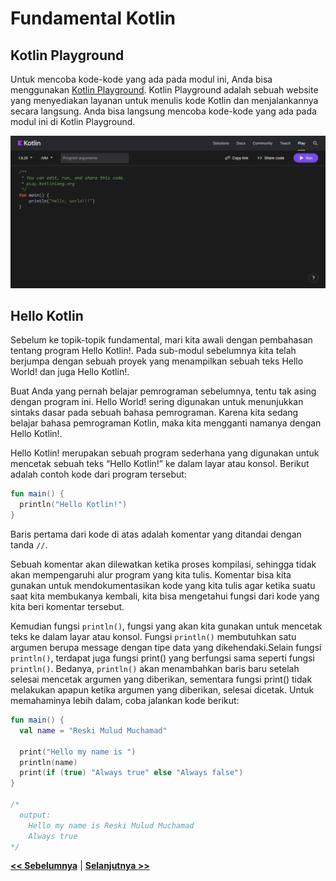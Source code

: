 # Fundamental Kotlin

## Kotlin Playground

Untuk mencoba kode-kode yang ada pada modul ini, Anda bisa menggunakan [Kotlin Playground](https://play.kotlinlang.org/). Kotlin Playground adalah sebuah website yang menyediakan layanan untuk menulis kode Kotlin dan menjalankannya secara langsung. Anda bisa langsung mencoba kode-kode yang ada pada modul ini di Kotlin Playground.

![Kotlin Playground](images/play-kotlin.png)

## Hello Kotlin

Sebelum ke topik-topik fundamental, mari kita awali dengan pembahasan tentang program Hello Kotlin!. Pada sub-modul sebelumnya kita telah berjumpa dengan sebuah proyek yang menampilkan sebuah teks Hello World! dan juga Hello Kotlin!.

Buat Anda yang pernah belajar pemrograman sebelumnya, tentu tak asing dengan program ini. Hello World! sering digunakan untuk menunjukkan sintaks dasar pada sebuah bahasa pemrograman. Karena kita sedang belajar bahasa pemrograman Kotlin, maka kita mengganti namanya dengan Hello Kotlin!.

Hello Kotlin! merupakan sebuah program sederhana yang digunakan untuk mencetak sebuah teks “Hello Kotlin!” ke dalam layar atau konsol. Berikut adalah contoh kode dari program tersebut:

```kotlin
fun main() {
  println("Hello Kotlin!")
}
```

Baris pertama dari kode di atas adalah komentar yang ditandai dengan tanda `//`.

Sebuah komentar akan dilewatkan ketika proses kompilasi, sehingga tidak akan mempengaruhi alur program yang kita tulis. Komentar bisa kita gunakan untuk mendokumentasikan kode yang kita tulis agar ketika suatu saat kita membukanya kembali, kita bisa mengetahui fungsi dari kode yang kita beri komentar tersebut.

Kemudian fungsi `println()`, fungsi yang akan kita gunakan untuk mencetak teks ke dalam layar atau konsol. Fungsi `println()` membutuhkan satu argumen berupa message dengan tipe data yang dikehendaki.Selain fungsi `println()`, terdapat juga fungsi print() yang berfungsi sama seperti fungsi `println()`. Bedanya, `println()` akan menambahkan baris baru setelah selesai mencetak argumen yang diberikan, sementara fungsi print() tidak melakukan apapun ketika argumen yang diberikan, selesai dicetak. Untuk memahaminya lebih dalam, coba jalankan kode berikut:

```kotlin
fun main() {
  val name = "Reski Mulud Muchamad"
 
  print("Hello my name is ")
  println(name)
  print(if (true) "Always true" else "Always false")
}
 
/*
  output:
    Hello my name is Reski Mulud Muchamad
    Always true
*/
```

**[<< Sebelumnya](instalasi.md)**  | **[Selanjutnya >>](m2-datatype-variable.md)**
